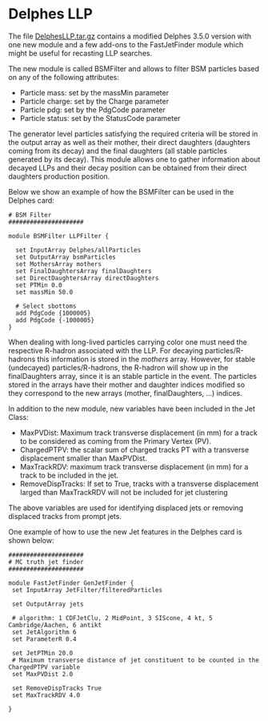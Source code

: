 # Delphes LLP

The file [DelphesLLP.tar.gz](./DelphesLLP.tar.gz) contains a modified Delphes 3.5.0 version with one new module and a few add-ons 
to the FastJetFinder module which might be useful for recasting LLP searches.

The new module is called BSMFilter and allows to filter BSM particles based on any of the following attributes:

  * Particle mass: set by the massMin parameter
  * Particle charge: set by the Charge parameter
  * Particle pdg: set by the PdgCode parameter
  * Particle status: set by the StatusCode parameter
  
The generator level particles satisfying the required criteria will be stored in the output array as well as their mother, their direct daughters (daughters coming from its decay)
and the final daughters (all stable particles generated by its decay). This module allows one to gather information about decayed LLPs and their decay position
can be obtained from their direct daughters production position.

Below we show an example of how the BSMFilter can be used in the Delphes card:

```
# BSM Filter
#####################

module BSMFilter LLPFilter {

  set InputArray Delphes/allParticles
  set OutputArray bsmParticles
  set MothersArray mothers
  set FinalDaughtersArray finalDaughters  
  set DirectDaughtersArray directDaughters  
  set PTMin 0.0
  set massMin 50.0
  
  # Select sbottoms
  add PdgCode {1000005}
  add PdgCode {-1000005}
}
```

When dealing with long-lived particles carrying color one must need the respective R-hadron associated with the LLP.
For decaying particles/R-hadrons this information is stored in the *mothers* array.
However, for stable (undecayed) particles/R-hadrons, the R-hadron will show up in the finalDaughters array, since it is an stable particle in the event.
The particles stored in the arrays have their mother and daughter indices modified so they correspond to the new arrays (mother, finalDaughters, ...) indices.


In addition to the new module, new variables have been included in the Jet Class:

 * MaxPVDist: Maximum track transverse displacement (in mm) for a track to be considered as coming from the Primary Vertex (PV).
 * ChargedPTPV: the scalar sum of charged tracks PT with a transverse displacement smaller than MaxPVDist.
 * MaxTrackRDV: maximum track transverse displacement (in mm) for a track to be included in the jet.
 * RemoveDispTracks: If set to True, tracks with a transverse displacement larged than MaxTrackRDV will not be included for jet clustering
  
 The above variables are used for identifying displaced jets or removing displaced tracks from prompt jets.
 
 One example of how to use the new Jet features in the Delphes card is shown below:
 
 ```
 #####################
# MC truth jet finder
#####################

module FastJetFinder GenJetFinder {
  set InputArray JetFilter/filteredParticles

  set OutputArray jets

  # algorithm: 1 CDFJetClu, 2 MidPoint, 3 SIScone, 4 kt, 5 Cambridge/Aachen, 6 antikt
  set JetAlgorithm 6
  set ParameterR 0.4

  set JetPTMin 20.0
  # Maximum transverse distance of jet constituent to be counted in the ChargedPTPV variable
  set MaxPVDist 2.0
  
  set RemoveDispTracks True
  set MaxTrackRDV 4.0
  
}
```


